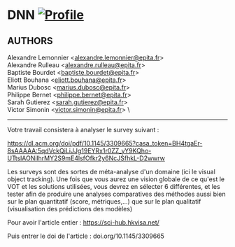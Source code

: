 # DNN [![Profile][title-img]][profile]

[title-img]:https://img.shields.io/badge/-SCIA--PRIME-red
[profile]:https://github.com/bictole

## AUTHORS
Alexandre Lemonnier <alexandre.lemonnier@epita.fr\>\
Alexandre Rulleau <alexandre.rulleau@epita.fr\> \
Baptiste Bourdet <baptiste.bourdet@epita.fr\> \
Eliott Bouhana <eliott.bouhana@epita.fr\> \
Marius Dubosc <marius.dubosc@epita.fr\> \
Philippe Bernet <philippe.bernet@epita.fr\> \
Sarah Gutierez <sarah.gutierez@epita.fr\> \
Victor Simonin <victor.simonin@epita.fr\> \

---

Votre travail consistera à analyser le survey suivant : 

https://dl.acm.org/doi/pdf/10.1145/3309665?casa_token=BH4tgaEr-8sAAAAA:5qdVckQiLiJJg19EYRx1r0ZZ_yY9KQho-UTtslAONilhrMY2S9mE4lsfOfkr2y6NcJSfhkL-D2wwrw

Les surveys sont des sortes de méta-analyse d'un domaine (ici le visual object tracking). Une fois que vous aurez une vision globale de ce qu'est le VOT et les solutions utilisées, vous devrez en sélecter 6 différentes, et les tester afin de produire une analyses comparatives des méthodes aussi bien sur le plan quantitatif (score, métriques,...) que sur le plan qualitatif (visualisation des prédictions des modèles)

Pour avoir l'article entier : 
https://sci-hub.hkvisa.net/

Puis entrer le doi de l'article : doi.org/10.1145/3309665